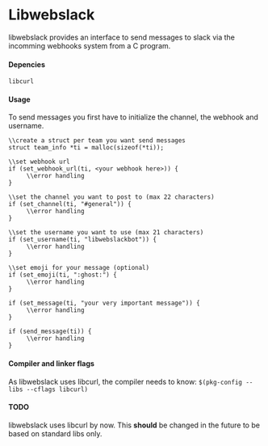 # __Libwebslack__

libwebslack provides an interface to send messages to slack
via the incomming webhooks system from a C program.

#### Depencies
`libcurl`
#### Usage
To send messages you first have to initialize the channel,
the webhook and username.
```
\\create a struct per team you want send messages
struct team_info *ti = malloc(sizeof(*ti));

\\set webhook url
if (set_webhook_url(ti, <your webhook here>)) {
     \\error handling
}

\\set the channel you want to post to (max 22 characters)
if (set_channel(ti, "#general")) {
     \\error handling
}

\\set the username you want to use (max 21 characters)
if (set_username(ti, "libwebslackbot")) {
     \\error handling
}

\\set emoji for your message (optional)
if (set_emoji(ti, ":ghost:") {
     \\error handling
}

if (set_message(ti, "your very important message")) {
     \\error handling
}

if (send_message(ti)) {
     \\error handling
}
```
#### Compiler and linker flags
As libwebslack uses libcurl, the compiler needs to know:
`$(pkg-config --libs --cflags libcurl)`

#### TODO
libwebslack uses libcurl by now. This __should__ be changed in the
future to be based on standard libs only.
